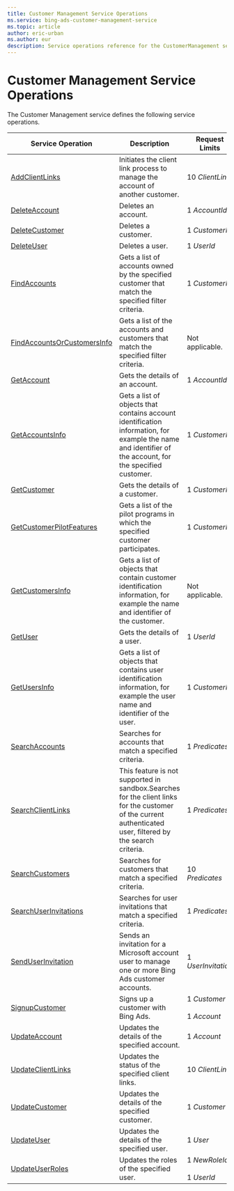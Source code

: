 ```yaml
---
title: Customer Management Service Operations
ms.service: bing-ads-customer-management-service
ms.topic: article
author: eric-urban
ms.author: eur
description: Service operations reference for the CustomerManagement service.
---
```

# Customer Management Service Operations
The Customer Management service defines the following service operations.

|Service Operation|Description|Request Limits|
|---|---|---|
|[AddClientLinks](addclientlinks)|Initiates the client link process to manage the account of another customer.|10 *ClientLink*|
|[DeleteAccount](deleteaccount)|Deletes an account.|1 *AccountId*|
|[DeleteCustomer](deletecustomer)|Deletes a customer.|1 *CustomerId*|
|[DeleteUser](deleteuser)|Deletes a user.|1 *UserId*|
|[FindAccounts](findaccounts)|Gets a list of accounts owned by the specified customer that match the specified filter criteria.|1 *CustomerId*|
|[FindAccountsOrCustomersInfo](findaccountsorcustomersinfo)|Gets a list of the accounts and customers that match the specified filter criteria.|Not applicable.|
|[GetAccount](getaccount)|Gets the details of an account.|1 *AccountId*|
|[GetAccountsInfo](getaccountsinfo)|Gets a list of objects that contains account identification information, for example the name and identifier of the account, for the specified customer.|1 *CustomerId*|
|[GetCustomer](getcustomer)|Gets the details of a customer.|1 *CustomerId*|
|[GetCustomerPilotFeatures](getcustomerpilotfeatures)|Gets a list of the pilot programs in which the specified customer participates.|1 *CustomerId*|
|[GetCustomersInfo](getcustomersinfo)|Gets a list of objects that contain customer identification information, for example the name and identifier of the customer.|Not applicable.|
|[GetUser](getuser)|Gets the details of a user.|1 *UserId*|
|[GetUsersInfo](getusersinfo)|Gets a list of objects that contains user identification information, for example the user name and identifier of the user.|1 *CustomerId*|
|[SearchAccounts](searchaccounts)|Searches for accounts that match a specified criteria.|1 *Predicates*|
|[SearchClientLinks](searchclientlinks)|This feature is not supported in sandbox.Searches for the client links for the customer of the current authenticated user, filtered by the search criteria.|1 *Predicates*|
|[SearchCustomers](searchcustomers)|Searches for customers that match a specified criteria.|10 *Predicates*|
|[SearchUserInvitations](searchuserinvitations)|Searches for user invitations that match a specified criteria.|1 *Predicates*|
|[SendUserInvitation](senduserinvitation)|Sends an invitation for  a Microsoft account user to manage one or more Bing Ads customer accounts.|1 *UserInvitation*|
|[SignupCustomer](signupcustomer)|Signs up a customer with Bing Ads.|1 *Customer*<br /><br />1 *Account*|
|[UpdateAccount](updateaccount)|Updates the details of the specified account.|1 *Account*|
|[UpdateClientLinks](updateclientlinks)|Updates the status of the specified client links.|10 *ClientLink*|
|[UpdateCustomer](updatecustomer)|Updates the details of the specified customer.|1 *Customer*|
|[UpdateUser](updateuser)|Updates the details of the specified user.|1 *User*|
|[UpdateUserRoles](updateuserroles)|Updates the roles of the specified user.|1 *NewRoleId*<br /><br />1 *UserId*|

